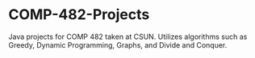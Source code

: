 # COMP-482-Projects
Java projects for COMP 482 taken at CSUN. Utilizes algorithms such as Greedy, Dynamic Programming, Graphs, and Divide and Conquer.
